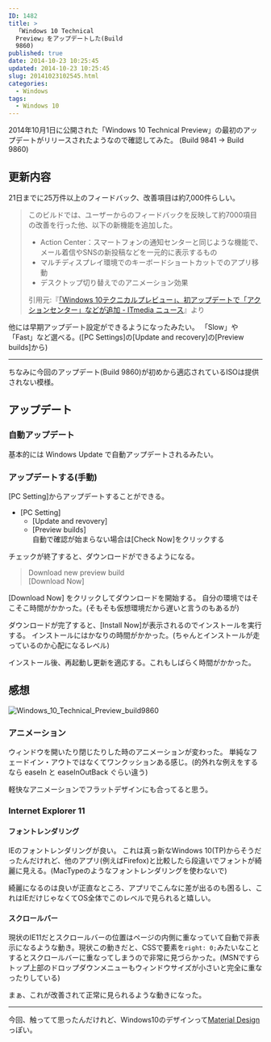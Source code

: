 ```yaml
---
ID: 1482
title: >
  「Windows 10 Technical
  Preview」をアップデートした(Build
  9860)
published: true
date: 2014-10-23 10:25:45
updated: 2014-10-23 10:25:45
slug: 20141023102545.html
categories:
  - Windows
tags:
  - Windows 10
---
```

2014年10月1日に公開された「Windows 10 Technical Preview」の最初のアップデートがリリースされたようなので確認してみた。
(Build 9841 -> Build 9860)
<!--more-->
<h2>更新内容</h2>
21日までに25万件以上のフィードバック、改善項目は約7,000件らしい。

<blockquote><p>このビルドでは、ユーザーからのフィードバックを反映して約7000項目の改善を行った他、以下の新機能を追加した。</p><ul><li>Action Center：スマートフォンの通知センターと同じような機能で、メール着信やSNSの新投稿などを一元的に表示するもの
</li><li>マルチディスプレイ環境でのキーボードショートカットでのアプリ移動
</li><li>デスクトップ切り替えでのアニメーション効果
</li></ul><footer>引用元:『<a href="http://www.itmedia.co.jp/news/articles/1410/22/news044.html" target="_blank">「Windows 10テクニカルプレビュー」、初アップデートで「アクションセンター」などが追加 - ITmedia ニュース</a>』より</footer>
</blockquote>

他には早期アップデート設定ができるようになったみたい。
「Slow」や「Fast」など選べる。([PC Settings]の[Update and recovery]の[Preview builds]から)
<hr>
ちなみに今回のアップデート(Build 9860)が初めから適応されているISOは提供されない模様。

<h2>アップデート</h2>
<h3>自動アップデート</h3>
基本的には Windows Update で自動アップデートされるみたい。

<h3>アップデートする(手動)</h3>
[PC Setting]からアップデートすることができる。
<ul>
 <li>[PC Setting] 
  <ul>
   <li>[Update and revovery]</li>
   <li>[Preview builds] <br>自動で確認が始まらない場合は[Check Now]をクリックする</li>
  </ul>
 </li>
</ul>
チェックが終了すると、ダウンロードができるようになる。

<blockquote>Download new preview build <br>[Download Now]</blockquote>

[Download Now] をクリックしてダウンロードを開始する。
自分の環境ではそこそこ時間がかかった。<span class="text-muted">(そもそも仮想環境だから遅いと言うのもあるが)</span>

ダウンロードが完了すると、[Install Now]が表示されるのでインストールを実行する。
インストールにはかなりの時間がかかった。<span class="text-muted">(ちゃんとインストールが走っているのか心配になるレベル)</span>

インストール後、再起動し更新を適応する。これもしばらく時間がかかった。

<h2>感想</h2>
<img src="//b.0218.jp/images/Windows_10_Technical_Preview_build9860.png" alt="Windows_10_Technical_Preview_build9860"/>
<h3>アニメーション</h3>
ウィンドウを開いたり閉じたりした時のアニメーションが変わった。
単純なフェードイン・アウトではなくてワンクッションある感じ。<span class="text-muted">(的外れな例えをするなら easeIn と easeInOutBack ぐらい違う)</span>

軽快なアニメーションでフラットデザインにも合ってると思う。

<h3>Internet Explorer 11</h3>
<h4>フォントレンダリング</h4>
IEのフォントレンダリングが良い。
これは真っ新なWindows 10(TP)からそうだったんだけれど、他のアプリ(例えばFirefox)と比較したら段違いでフォントが綺麗に見える。(MacTypeのようなフォントレンダリングを使わないで)

綺麗になるのは良いが正直なところ、アプリでこんなに差が出るのも困るし、これはIEだけじゃなくてOS全体でこのレベルで見られると嬉しい。

<h4>スクロールバー</h4>
現状のIE11だとスクロールバーの位置はページの内側に重なっていて自動で非表示になるような動き。現状この動きだと、CSSで要素を<code>right: 0;</code>みたいなことするとスクロールバーに重なってしまうので非常に見づらかった。(MSNですらトップ上部のドロップダウンメニューもウィンドウサイズが小さいと完全に重なったりしている)

まぁ、これが改善されて正常に見られるような動きになった。

<hr>

今回、触ってて思ったんだけれど、Windows10のデザインって<a href="http://www.google.com/design/spec/material-design/introduction.html">Material Design</a>っぽい。
